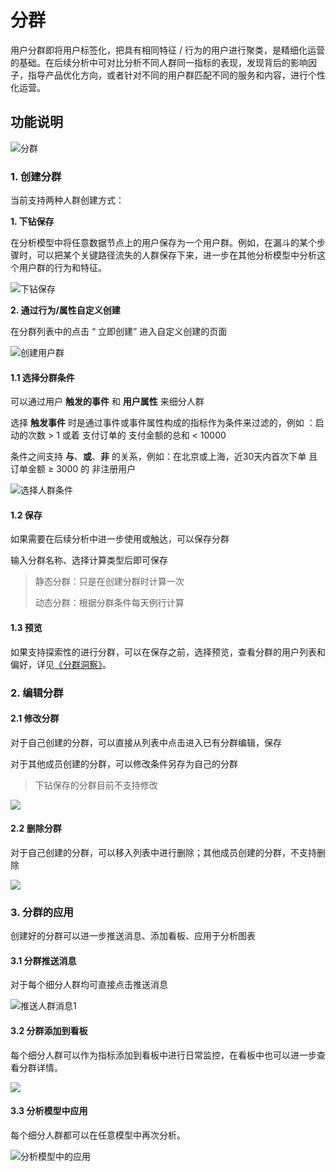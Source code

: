 # 分群

用户分群即将用户标签化，把具有相同特征 / 行为的用户进行聚类，是精细化运营的基础。在后续分析中可对比分析不同人群同一指标的表现，发现背后的影响因子，指导产品优化方向，或者针对不同的用户群匹配不同的服务和内容，进行个性化运营。

## 功能说明

![&#x5206;&#x7FA4;](https://imguserradar.analysys.cn/fangzhou/img/2018/08/201808111909438956.png)

### 1. 创建分群

当前支持两种人群创建方式：

**1. 下钻保存**

在分析模型中将任意数据节点上的用户保存为一个用户群。例如，在漏斗的某个步骤时，可以把某个关键路径流失的人群保存下来，进一步在其他分析模型中分析这个用户群的行为和特征。

![&#x4E0B;&#x94BB;&#x4FDD;&#x5B58;](https://imguserradar.analysys.cn/fangzhou/img/2018/08/201808111636144975.png)

**2. 通过行为/属性自定义创建**

在分群列表中的点击 “ 立即创建” 进入自定义创建的页面

![&#x521B;&#x5EFA;&#x7528;&#x6237;&#x7FA4;](https://imguserradar.analysys.cn/fangzhou/img/2018/08/201808111654151273.png)

#### 1.1 选择分群条件

可以通过用户 **触发的事件** 和 **用户属性** 来细分人群

选择 **触发事件** 时是通过事件或事件属性构成的指标作为条件来过滤的，例如 ：启动的次数 &gt; 1 或着 支付订单的 支付金额的总和 &lt; 10000

条件之间支持 **与**、**或**、**非** 的关系，例如：在北京或上海，近30天内首次下单 且 订单金额 ≥ 3000 的 非注册用户

![&#x9009;&#x62E9;&#x4EBA;&#x7FA4;&#x6761;&#x4EF6;](https://imguserradar.analysys.cn/fangzhou/img/2018/08/201808111740018640.gif)

#### 1.2 保存

如果需要在后续分析中进一步使用或触达，可以保存分群

输入分群名称、选择计算类型后即可保存

> 静态分群：只是在创建分群时计算一次
>
> 动态分群：根据分群条件每天例行计算

#### 1.3 预览

如果支持探索性的进行分群，可以在保存之前，选择预览，查看分群的用户列表和偏好，详见[《分群洞察》](https://github.com/larryisthere/ark-docs/tree/03211ca894b85a2ac80a6540af9a600714d71d2c/docs/manual/cohorts_profile/README.md)。

### 2. 编辑分群

#### 2.1 修改分群

对于自己创建的分群，可以直接从列表中点击进入已有分群编辑，保存

对于其他成员创建的分群，可以修改条件另存为自己的分群

> 下钻保存的分群目前不支持修改

![ ](https://imguserradar.analysys.cn/fangzhou/img/2018/08/201808111815037496.png)

#### 2.2 删除分群

对于自己创建的分群，可以移入列表中进行删除；其他成员创建的分群，不支持删除

![ ](https://imguserradar.analysys.cn/fangzhou/img/2018/08/201808111820461842.png)

### 3. 分群的应用

创建好的分群可以进一步推送消息、添加看板、应用于分析图表

#### 3.1 分群推送消息

对于每个细分人群均可直接点击推送消息

![&#x63A8;&#x9001;&#x4EBA;&#x7FA4;&#x6D88;&#x606F;1](https://imguserradar.analysys.cn/fangzhou/img/2018/08/201808111829189719.gif)

#### 3.2 分群添加到看板

每个细分人群可以作为指标添加到看板中进行日常监控，在看板中也可以进一步查看分群详情。

![ ](https://imguserradar.analysys.cn/fangzhou/img/2018/08/201808111837424241.gif)

#### 3.3 分析模型中应用

每个细分人群都可以在任意模型中再次分析。

![&#x5206;&#x6790;&#x6A21;&#x578B;&#x4E2D;&#x7684;&#x5E94;&#x7528;](https://imguserradar.analysys.cn/fangzhou/img/2018/08/201808111854512236.png)

